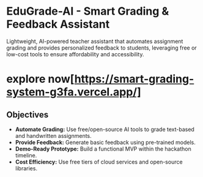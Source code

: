 # EduGrade-AI - Smart Grading &amp; Feedback Assistant

Lightweight, AI-powered teacher assistant that automates assignment grading and provides personalized feedback to students, leveraging free or low-cost tools to ensure affordability and accessibility.
# explore now[https://smart-grading-system-g3fa.vercel.app/]

## Objectives

- **Automate Grading:** Use free/open-source AI tools to grade text-based and handwritten assignments.
- **Provide Feedback:** Generate basic feedback using pre-trained models.
- **Demo-Ready Prototype:** Build a functional MVP within the hackathon timeline.
- **Cost Efficiency:** Use free tiers of cloud services and open-source libraries.
